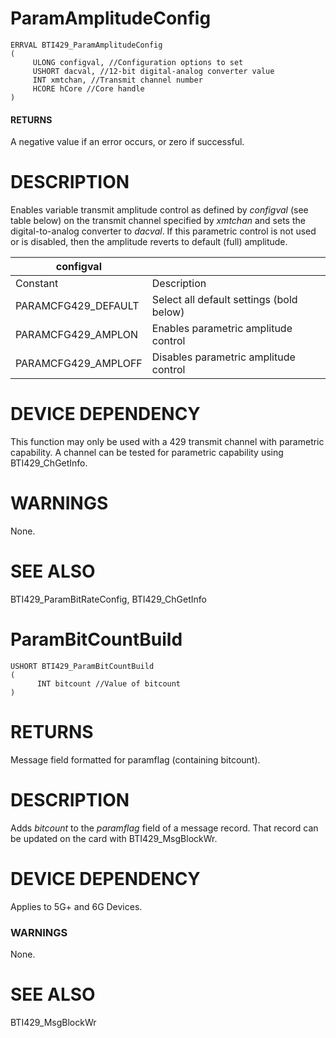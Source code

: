 # **ParamAmplitudeConfig**

```
ERRVAL BTI429_ParamAmplitudeConfig
(
     ULONG configval, //Configuration options to set
     USHORT dacval, //12-bit digital-analog converter value
     INT xmtchan, //Transmit channel number
     HCORE hCore //Core handle
)
```
#### **RETURNS**

A negative value if an error occurs, or zero if successful.

# **DESCRIPTION**

Enables variable transmit amplitude control as defined by *configval* (see table below) on the transmit channel specified by *xmtchan* and sets the digital-to-analog converter to *dacval*. If this parametric control is not used or is disabled, then the amplitude reverts to default (full) amplitude.

| configval           |                                          |
|---------------------|------------------------------------------|
| Constant            | Description                              |
| PARAMCFG429_DEFAULT | Select all default settings (bold below) |
| PARAMCFG429_AMPLON  | Enables parametric amplitude control     |
| PARAMCFG429_AMPLOFF | Disables parametric amplitude control    |

# **DEVICE DEPENDENCY**

This function may only be used with a 429 transmit channel with parametric capability. A channel can be tested for parametric capability using BTI429\_ChGetInfo.

# **WARNINGS**

None.

# **SEE ALSO**

BTI429\_ParamBitRateConfig, BTI429\_ChGetInfo

# ParamBitCountBuild

```
USHORT BTI429_ParamBitCountBuild
(
      INT bitcount //Value of bitcount
)
```
# **RETURNS**

Message field formatted for paramflag (containing bitcount).

# **DESCRIPTION**

Adds *bitcount* to the *paramflag* field of a message record. That record can be updated on the card with BTI429\_MsgBlockWr.

# **DEVICE DEPENDENCY**

Applies to 5G+ and 6G Devices.

### **WARNINGS**

None.

# **SEE ALSO**

BTI429\_MsgBlockWr